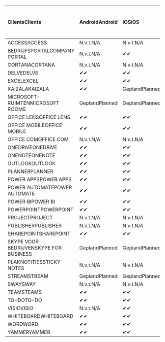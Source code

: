 <!-- This file is generated automatically. Changes made to this file will be overwritten.-->
|<span data-ttu-id="852ec-101">Clients</span><span class="sxs-lookup"><span data-stu-id="852ec-101">Clients</span></span>|<span data-ttu-id="852ec-102">Android</span><span class="sxs-lookup"><span data-stu-id="852ec-102">Android</span></span>|<span data-ttu-id="852ec-103">iOS</span><span class="sxs-lookup"><span data-stu-id="852ec-103">iOS</span></span>|<span data-ttu-id="852ec-104">Mac</span><span class="sxs-lookup"><span data-stu-id="852ec-104">Mac</span></span>|<span data-ttu-id="852ec-105">Windows 10</span><span class="sxs-lookup"><span data-stu-id="852ec-105">Windows 10</span></span><br><span data-ttu-id="852ec-106">Bureaublad</span><span class="sxs-lookup"><span data-stu-id="852ec-106">Desktop</span></span>|<span data-ttu-id="852ec-107">Windows 10</span><span class="sxs-lookup"><span data-stu-id="852ec-107">Windows 10</span></span><br><span data-ttu-id="852ec-108">Moderne apps</span><span class="sxs-lookup"><span data-stu-id="852ec-108">Modern Apps</span></span>|
|:-|:-|:-|:-|:-|:-|
|<span data-ttu-id="852ec-109">ACCESS</span><span class="sxs-lookup"><span data-stu-id="852ec-109">ACCESS</span></span>|<span data-ttu-id="852ec-110">N.v.t.</span><span class="sxs-lookup"><span data-stu-id="852ec-110">N/A</span></span>|<span data-ttu-id="852ec-111">N.v.t.</span><span class="sxs-lookup"><span data-stu-id="852ec-111">N/A</span></span>|<span data-ttu-id="852ec-112">N.v.t.</span><span class="sxs-lookup"><span data-stu-id="852ec-112">N/A</span></span>|<span data-ttu-id="852ec-113">✔</span><span class="sxs-lookup"><span data-stu-id="852ec-113">✔</span></span>|<span data-ttu-id="852ec-114">N.v.t.</span><span class="sxs-lookup"><span data-stu-id="852ec-114">N/A</span></span>|
|<span data-ttu-id="852ec-115">BEDRIJFSPORTAL</span><span class="sxs-lookup"><span data-stu-id="852ec-115">COMPANY PORTAL</span></span>|<span data-ttu-id="852ec-116">N.v.t.</span><span class="sxs-lookup"><span data-stu-id="852ec-116">N/A</span></span>|<span data-ttu-id="852ec-117">✔</span><span class="sxs-lookup"><span data-stu-id="852ec-117">✔</span></span>|<span data-ttu-id="852ec-118">Gepland</span><span class="sxs-lookup"><span data-stu-id="852ec-118">Planned</span></span>|<span data-ttu-id="852ec-119">N.v.t.</span><span class="sxs-lookup"><span data-stu-id="852ec-119">N/A</span></span>|<span data-ttu-id="852ec-120">✔</span><span class="sxs-lookup"><span data-stu-id="852ec-120">✔</span></span>|
|<span data-ttu-id="852ec-121">CORTANA</span><span class="sxs-lookup"><span data-stu-id="852ec-121">CORTANA</span></span>|<span data-ttu-id="852ec-122">N.v.t.</span><span class="sxs-lookup"><span data-stu-id="852ec-122">N/A</span></span>|<span data-ttu-id="852ec-123">N.v.t.</span><span class="sxs-lookup"><span data-stu-id="852ec-123">N/A</span></span>|<span data-ttu-id="852ec-124">N.v.t.</span><span class="sxs-lookup"><span data-stu-id="852ec-124">N/A</span></span>|<span data-ttu-id="852ec-125">N.v.t.</span><span class="sxs-lookup"><span data-stu-id="852ec-125">N/A</span></span>|<span data-ttu-id="852ec-126">✔</span><span class="sxs-lookup"><span data-stu-id="852ec-126">✔</span></span>|
|<span data-ttu-id="852ec-127">DELVE</span><span class="sxs-lookup"><span data-stu-id="852ec-127">DELVE</span></span>|<span data-ttu-id="852ec-128">✔</span><span class="sxs-lookup"><span data-stu-id="852ec-128">✔</span></span>|<span data-ttu-id="852ec-129">✔</span><span class="sxs-lookup"><span data-stu-id="852ec-129">✔</span></span>|<span data-ttu-id="852ec-130">N.v.t.</span><span class="sxs-lookup"><span data-stu-id="852ec-130">N/A</span></span>|<span data-ttu-id="852ec-131">N.v.t.</span><span class="sxs-lookup"><span data-stu-id="852ec-131">N/A</span></span>|<span data-ttu-id="852ec-132">N.v.t.</span><span class="sxs-lookup"><span data-stu-id="852ec-132">N/A</span></span>|
|<span data-ttu-id="852ec-133">EXCEL</span><span class="sxs-lookup"><span data-stu-id="852ec-133">EXCEL</span></span>|<span data-ttu-id="852ec-134">✔</span><span class="sxs-lookup"><span data-stu-id="852ec-134">✔</span></span>|<span data-ttu-id="852ec-135">✔</span><span class="sxs-lookup"><span data-stu-id="852ec-135">✔</span></span>|<span data-ttu-id="852ec-136">✔</span><span class="sxs-lookup"><span data-stu-id="852ec-136">✔</span></span>|<span data-ttu-id="852ec-137">✔</span><span class="sxs-lookup"><span data-stu-id="852ec-137">✔</span></span>|<span data-ttu-id="852ec-138">✔</span><span class="sxs-lookup"><span data-stu-id="852ec-138">✔</span></span>|
|<span data-ttu-id="852ec-139">KAIZALA</span><span class="sxs-lookup"><span data-stu-id="852ec-139">KAIZALA</span></span>|<span data-ttu-id="852ec-140">✔</span><span class="sxs-lookup"><span data-stu-id="852ec-140">✔</span></span>|<span data-ttu-id="852ec-141">Gepland</span><span class="sxs-lookup"><span data-stu-id="852ec-141">Planned</span></span>|<span data-ttu-id="852ec-142">N.v.t.</span><span class="sxs-lookup"><span data-stu-id="852ec-142">N/A</span></span>|<span data-ttu-id="852ec-143">N.v.t.</span><span class="sxs-lookup"><span data-stu-id="852ec-143">N/A</span></span>|<span data-ttu-id="852ec-144">N.v.t.</span><span class="sxs-lookup"><span data-stu-id="852ec-144">N/A</span></span>|
|<span data-ttu-id="852ec-145">MICROSOFT-RUIMTEN</span><span class="sxs-lookup"><span data-stu-id="852ec-145">MICROSOFT ROOMS</span></span>|<span data-ttu-id="852ec-146">Gepland</span><span class="sxs-lookup"><span data-stu-id="852ec-146">Planned</span></span>|<span data-ttu-id="852ec-147">Gepland</span><span class="sxs-lookup"><span data-stu-id="852ec-147">Planned</span></span>|<span data-ttu-id="852ec-148">N.v.t.</span><span class="sxs-lookup"><span data-stu-id="852ec-148">N/A</span></span>|<span data-ttu-id="852ec-149">N.v.t.</span><span class="sxs-lookup"><span data-stu-id="852ec-149">N/A</span></span>|<span data-ttu-id="852ec-150">N.v.t.</span><span class="sxs-lookup"><span data-stu-id="852ec-150">N/A</span></span>|
|<span data-ttu-id="852ec-151">OFFICE LENS</span><span class="sxs-lookup"><span data-stu-id="852ec-151">OFFICE LENS</span></span>|<span data-ttu-id="852ec-152">✔</span><span class="sxs-lookup"><span data-stu-id="852ec-152">✔</span></span>|<span data-ttu-id="852ec-153">✔</span><span class="sxs-lookup"><span data-stu-id="852ec-153">✔</span></span>|<span data-ttu-id="852ec-154">N.v.t.</span><span class="sxs-lookup"><span data-stu-id="852ec-154">N/A</span></span>|<span data-ttu-id="852ec-155">N.v.t.</span><span class="sxs-lookup"><span data-stu-id="852ec-155">N/A</span></span>|<span data-ttu-id="852ec-156">N.v.t.</span><span class="sxs-lookup"><span data-stu-id="852ec-156">N/A</span></span>|
|<span data-ttu-id="852ec-157">OFFICE MOBILE</span><span class="sxs-lookup"><span data-stu-id="852ec-157">OFFICE MOBILE</span></span>|<span data-ttu-id="852ec-158">✔</span><span class="sxs-lookup"><span data-stu-id="852ec-158">✔</span></span>|<span data-ttu-id="852ec-159">✔</span><span class="sxs-lookup"><span data-stu-id="852ec-159">✔</span></span>|<span data-ttu-id="852ec-160">N.v.t.</span><span class="sxs-lookup"><span data-stu-id="852ec-160">N/A</span></span>|<span data-ttu-id="852ec-161">N.v.t.</span><span class="sxs-lookup"><span data-stu-id="852ec-161">N/A</span></span>|<span data-ttu-id="852ec-162">N.v.t.</span><span class="sxs-lookup"><span data-stu-id="852ec-162">N/A</span></span>|
|<span data-ttu-id="852ec-163">OFFICE.COM</span><span class="sxs-lookup"><span data-stu-id="852ec-163">OFFICE.COM</span></span>|<span data-ttu-id="852ec-164">N.v.t.</span><span class="sxs-lookup"><span data-stu-id="852ec-164">N/A</span></span>|<span data-ttu-id="852ec-165">N.v.t.</span><span class="sxs-lookup"><span data-stu-id="852ec-165">N/A</span></span>|<span data-ttu-id="852ec-166">N.v.t.</span><span class="sxs-lookup"><span data-stu-id="852ec-166">N/A</span></span>|<span data-ttu-id="852ec-167">N.v.t.</span><span class="sxs-lookup"><span data-stu-id="852ec-167">N/A</span></span>|<span data-ttu-id="852ec-168">✔</span><span class="sxs-lookup"><span data-stu-id="852ec-168">✔</span></span>|
|<span data-ttu-id="852ec-169">ONEDRIVE</span><span class="sxs-lookup"><span data-stu-id="852ec-169">ONEDRIVE</span></span>|<span data-ttu-id="852ec-170">✔</span><span class="sxs-lookup"><span data-stu-id="852ec-170">✔</span></span>|<span data-ttu-id="852ec-171">✔</span><span class="sxs-lookup"><span data-stu-id="852ec-171">✔</span></span>|<span data-ttu-id="852ec-172">Gepland</span><span class="sxs-lookup"><span data-stu-id="852ec-172">Planned</span></span>|<span data-ttu-id="852ec-173">✔</span><span class="sxs-lookup"><span data-stu-id="852ec-173">✔</span></span>|<span data-ttu-id="852ec-174">✔</span><span class="sxs-lookup"><span data-stu-id="852ec-174">✔</span></span>|
|<span data-ttu-id="852ec-175">ONENOTE</span><span class="sxs-lookup"><span data-stu-id="852ec-175">ONENOTE</span></span>|<span data-ttu-id="852ec-176">✔</span><span class="sxs-lookup"><span data-stu-id="852ec-176">✔</span></span>|<span data-ttu-id="852ec-177">✔</span><span class="sxs-lookup"><span data-stu-id="852ec-177">✔</span></span>|<span data-ttu-id="852ec-178">✔</span><span class="sxs-lookup"><span data-stu-id="852ec-178">✔</span></span>|<span data-ttu-id="852ec-179">Gepland</span><span class="sxs-lookup"><span data-stu-id="852ec-179">Planned</span></span>|<span data-ttu-id="852ec-180">✔</span><span class="sxs-lookup"><span data-stu-id="852ec-180">✔</span></span>|
|<span data-ttu-id="852ec-181">OUTLOOK</span><span class="sxs-lookup"><span data-stu-id="852ec-181">OUTLOOK</span></span>|<span data-ttu-id="852ec-182">✔</span><span class="sxs-lookup"><span data-stu-id="852ec-182">✔</span></span>|<span data-ttu-id="852ec-183">✔</span><span class="sxs-lookup"><span data-stu-id="852ec-183">✔</span></span>|<span data-ttu-id="852ec-184">✔</span><span class="sxs-lookup"><span data-stu-id="852ec-184">✔</span></span>|<span data-ttu-id="852ec-185">✔</span><span class="sxs-lookup"><span data-stu-id="852ec-185">✔</span></span>|<span data-ttu-id="852ec-186">✔</span><span class="sxs-lookup"><span data-stu-id="852ec-186">✔</span></span>|
|<span data-ttu-id="852ec-187">PLANNER</span><span class="sxs-lookup"><span data-stu-id="852ec-187">PLANNER</span></span>|<span data-ttu-id="852ec-188">✔</span><span class="sxs-lookup"><span data-stu-id="852ec-188">✔</span></span>|<span data-ttu-id="852ec-189">✔</span><span class="sxs-lookup"><span data-stu-id="852ec-189">✔</span></span>|<span data-ttu-id="852ec-190">N.v.t.</span><span class="sxs-lookup"><span data-stu-id="852ec-190">N/A</span></span>|<span data-ttu-id="852ec-191">N.v.t.</span><span class="sxs-lookup"><span data-stu-id="852ec-191">N/A</span></span>|<span data-ttu-id="852ec-192">N.v.t.</span><span class="sxs-lookup"><span data-stu-id="852ec-192">N/A</span></span>|
|<span data-ttu-id="852ec-193">POWER APPS</span><span class="sxs-lookup"><span data-stu-id="852ec-193">POWER APPS</span></span>|<span data-ttu-id="852ec-194">✔</span><span class="sxs-lookup"><span data-stu-id="852ec-194">✔</span></span>|<span data-ttu-id="852ec-195">✔</span><span class="sxs-lookup"><span data-stu-id="852ec-195">✔</span></span>|<span data-ttu-id="852ec-196">N.v.t.</span><span class="sxs-lookup"><span data-stu-id="852ec-196">N/A</span></span>|<span data-ttu-id="852ec-197">N.v.t.</span><span class="sxs-lookup"><span data-stu-id="852ec-197">N/A</span></span>|<span data-ttu-id="852ec-198">Gepland</span><span class="sxs-lookup"><span data-stu-id="852ec-198">Planned</span></span>|
|<span data-ttu-id="852ec-199">POWER AUTOMATE</span><span class="sxs-lookup"><span data-stu-id="852ec-199">POWER AUTOMATE</span></span>|<span data-ttu-id="852ec-200">✔</span><span class="sxs-lookup"><span data-stu-id="852ec-200">✔</span></span>|<span data-ttu-id="852ec-201">✔</span><span class="sxs-lookup"><span data-stu-id="852ec-201">✔</span></span>|<span data-ttu-id="852ec-202">N.v.t.</span><span class="sxs-lookup"><span data-stu-id="852ec-202">N/A</span></span>|<span data-ttu-id="852ec-203">N.v.t.</span><span class="sxs-lookup"><span data-stu-id="852ec-203">N/A</span></span>|<span data-ttu-id="852ec-204">N.v.t.</span><span class="sxs-lookup"><span data-stu-id="852ec-204">N/A</span></span>|
|<span data-ttu-id="852ec-205">POWER BI</span><span class="sxs-lookup"><span data-stu-id="852ec-205">POWER BI</span></span>|<span data-ttu-id="852ec-206">✔</span><span class="sxs-lookup"><span data-stu-id="852ec-206">✔</span></span>|<span data-ttu-id="852ec-207">✔</span><span class="sxs-lookup"><span data-stu-id="852ec-207">✔</span></span>|<span data-ttu-id="852ec-208">N.v.t.</span><span class="sxs-lookup"><span data-stu-id="852ec-208">N/A</span></span>|<span data-ttu-id="852ec-209">Gepland</span><span class="sxs-lookup"><span data-stu-id="852ec-209">Planned</span></span>|<span data-ttu-id="852ec-210">✔</span><span class="sxs-lookup"><span data-stu-id="852ec-210">✔</span></span>|
|<span data-ttu-id="852ec-211">POWERPOINT</span><span class="sxs-lookup"><span data-stu-id="852ec-211">POWERPOINT</span></span>|<span data-ttu-id="852ec-212">✔</span><span class="sxs-lookup"><span data-stu-id="852ec-212">✔</span></span>|<span data-ttu-id="852ec-213">✔</span><span class="sxs-lookup"><span data-stu-id="852ec-213">✔</span></span>|<span data-ttu-id="852ec-214">✔</span><span class="sxs-lookup"><span data-stu-id="852ec-214">✔</span></span>|<span data-ttu-id="852ec-215">✔</span><span class="sxs-lookup"><span data-stu-id="852ec-215">✔</span></span>|<span data-ttu-id="852ec-216">✔</span><span class="sxs-lookup"><span data-stu-id="852ec-216">✔</span></span>|
|<span data-ttu-id="852ec-217">PROJECT</span><span class="sxs-lookup"><span data-stu-id="852ec-217">PROJECT</span></span>|<span data-ttu-id="852ec-218">N.v.t.</span><span class="sxs-lookup"><span data-stu-id="852ec-218">N/A</span></span>|<span data-ttu-id="852ec-219">N.v.t.</span><span class="sxs-lookup"><span data-stu-id="852ec-219">N/A</span></span>|<span data-ttu-id="852ec-220">N.v.t.</span><span class="sxs-lookup"><span data-stu-id="852ec-220">N/A</span></span>|<span data-ttu-id="852ec-221">✔</span><span class="sxs-lookup"><span data-stu-id="852ec-221">✔</span></span>|<span data-ttu-id="852ec-222">N.v.t.</span><span class="sxs-lookup"><span data-stu-id="852ec-222">N/A</span></span>|
|<span data-ttu-id="852ec-223">PUBLISHER</span><span class="sxs-lookup"><span data-stu-id="852ec-223">PUBLISHER</span></span>|<span data-ttu-id="852ec-224">N.v.t.</span><span class="sxs-lookup"><span data-stu-id="852ec-224">N/A</span></span>|<span data-ttu-id="852ec-225">N.v.t.</span><span class="sxs-lookup"><span data-stu-id="852ec-225">N/A</span></span>|<span data-ttu-id="852ec-226">N.v.t.</span><span class="sxs-lookup"><span data-stu-id="852ec-226">N/A</span></span>|<span data-ttu-id="852ec-227">✔</span><span class="sxs-lookup"><span data-stu-id="852ec-227">✔</span></span>|<span data-ttu-id="852ec-228">N.v.t.</span><span class="sxs-lookup"><span data-stu-id="852ec-228">N/A</span></span>|
|<span data-ttu-id="852ec-229">SHAREPOINT</span><span class="sxs-lookup"><span data-stu-id="852ec-229">SHAREPOINT</span></span>|<span data-ttu-id="852ec-230">✔</span><span class="sxs-lookup"><span data-stu-id="852ec-230">✔</span></span>|<span data-ttu-id="852ec-231">✔</span><span class="sxs-lookup"><span data-stu-id="852ec-231">✔</span></span>|<span data-ttu-id="852ec-232">N.v.t.</span><span class="sxs-lookup"><span data-stu-id="852ec-232">N/A</span></span>|<span data-ttu-id="852ec-233">N.v.t.</span><span class="sxs-lookup"><span data-stu-id="852ec-233">N/A</span></span>|<span data-ttu-id="852ec-234">N.v.t.</span><span class="sxs-lookup"><span data-stu-id="852ec-234">N/A</span></span>|
|<span data-ttu-id="852ec-235">SKYPE VOOR BEDRIJVEN</span><span class="sxs-lookup"><span data-stu-id="852ec-235">SKYPE FOR BUSINESS</span></span>|<span data-ttu-id="852ec-236">Gepland</span><span class="sxs-lookup"><span data-stu-id="852ec-236">Planned</span></span>|<span data-ttu-id="852ec-237">Gepland</span><span class="sxs-lookup"><span data-stu-id="852ec-237">Planned</span></span>|<span data-ttu-id="852ec-238">N.v.t.</span><span class="sxs-lookup"><span data-stu-id="852ec-238">N/A</span></span>|<span data-ttu-id="852ec-239">N.v.t.</span><span class="sxs-lookup"><span data-stu-id="852ec-239">N/A</span></span>|<span data-ttu-id="852ec-240">N.v.t.</span><span class="sxs-lookup"><span data-stu-id="852ec-240">N/A</span></span>|
|<span data-ttu-id="852ec-241">PLAKNOTITIES</span><span class="sxs-lookup"><span data-stu-id="852ec-241">STICKY NOTES</span></span>|<span data-ttu-id="852ec-242">N.v.t.</span><span class="sxs-lookup"><span data-stu-id="852ec-242">N/A</span></span>|<span data-ttu-id="852ec-243">N.v.t.</span><span class="sxs-lookup"><span data-stu-id="852ec-243">N/A</span></span>|<span data-ttu-id="852ec-244">N.v.t.</span><span class="sxs-lookup"><span data-stu-id="852ec-244">N/A</span></span>|<span data-ttu-id="852ec-245">N.v.t.</span><span class="sxs-lookup"><span data-stu-id="852ec-245">N/A</span></span>|<span data-ttu-id="852ec-246">✔</span><span class="sxs-lookup"><span data-stu-id="852ec-246">✔</span></span>|
|<span data-ttu-id="852ec-247">STREAM</span><span class="sxs-lookup"><span data-stu-id="852ec-247">STREAM</span></span>|<span data-ttu-id="852ec-248">Gepland</span><span class="sxs-lookup"><span data-stu-id="852ec-248">Planned</span></span>|<span data-ttu-id="852ec-249">Gepland</span><span class="sxs-lookup"><span data-stu-id="852ec-249">Planned</span></span>|<span data-ttu-id="852ec-250">N.v.t.</span><span class="sxs-lookup"><span data-stu-id="852ec-250">N/A</span></span>|<span data-ttu-id="852ec-251">N.v.t.</span><span class="sxs-lookup"><span data-stu-id="852ec-251">N/A</span></span>|<span data-ttu-id="852ec-252">N.v.t.</span><span class="sxs-lookup"><span data-stu-id="852ec-252">N/A</span></span>|
|<span data-ttu-id="852ec-253">SWAY</span><span class="sxs-lookup"><span data-stu-id="852ec-253">SWAY</span></span>|<span data-ttu-id="852ec-254">N.v.t.</span><span class="sxs-lookup"><span data-stu-id="852ec-254">N/A</span></span>|<span data-ttu-id="852ec-255">N.v.t.</span><span class="sxs-lookup"><span data-stu-id="852ec-255">N/A</span></span>|<span data-ttu-id="852ec-256">N.v.t.</span><span class="sxs-lookup"><span data-stu-id="852ec-256">N/A</span></span>|<span data-ttu-id="852ec-257">N.v.t.</span><span class="sxs-lookup"><span data-stu-id="852ec-257">N/A</span></span>|<span data-ttu-id="852ec-258">✔</span><span class="sxs-lookup"><span data-stu-id="852ec-258">✔</span></span>|
|<span data-ttu-id="852ec-259">TEAMS</span><span class="sxs-lookup"><span data-stu-id="852ec-259">TEAMS</span></span>|<span data-ttu-id="852ec-260">✔</span><span class="sxs-lookup"><span data-stu-id="852ec-260">✔</span></span>|<span data-ttu-id="852ec-261">✔</span><span class="sxs-lookup"><span data-stu-id="852ec-261">✔</span></span>|<span data-ttu-id="852ec-262">✔</span><span class="sxs-lookup"><span data-stu-id="852ec-262">✔</span></span>|<span data-ttu-id="852ec-263">✔</span><span class="sxs-lookup"><span data-stu-id="852ec-263">✔</span></span>|<span data-ttu-id="852ec-264">N.v.t.</span><span class="sxs-lookup"><span data-stu-id="852ec-264">N/A</span></span>|
|<span data-ttu-id="852ec-265">TO-DO</span><span class="sxs-lookup"><span data-stu-id="852ec-265">TO-DO</span></span>|<span data-ttu-id="852ec-266">✔</span><span class="sxs-lookup"><span data-stu-id="852ec-266">✔</span></span>|<span data-ttu-id="852ec-267">✔</span><span class="sxs-lookup"><span data-stu-id="852ec-267">✔</span></span>|<span data-ttu-id="852ec-268">N.v.t.</span><span class="sxs-lookup"><span data-stu-id="852ec-268">N/A</span></span>|<span data-ttu-id="852ec-269">N.v.t.</span><span class="sxs-lookup"><span data-stu-id="852ec-269">N/A</span></span>|<span data-ttu-id="852ec-270">✔</span><span class="sxs-lookup"><span data-stu-id="852ec-270">✔</span></span>|
|<span data-ttu-id="852ec-271">VISIO</span><span class="sxs-lookup"><span data-stu-id="852ec-271">VISIO</span></span>|<span data-ttu-id="852ec-272">N.v.t.</span><span class="sxs-lookup"><span data-stu-id="852ec-272">N/A</span></span>|<span data-ttu-id="852ec-273">✔</span><span class="sxs-lookup"><span data-stu-id="852ec-273">✔</span></span>|<span data-ttu-id="852ec-274">N.v.t.</span><span class="sxs-lookup"><span data-stu-id="852ec-274">N/A</span></span>|<span data-ttu-id="852ec-275">✔</span><span class="sxs-lookup"><span data-stu-id="852ec-275">✔</span></span>|<span data-ttu-id="852ec-276">N.v.t.</span><span class="sxs-lookup"><span data-stu-id="852ec-276">N/A</span></span>|
|<span data-ttu-id="852ec-277">WHITEBOARD</span><span class="sxs-lookup"><span data-stu-id="852ec-277">WHITEBOARD</span></span>|<span data-ttu-id="852ec-278">✔</span><span class="sxs-lookup"><span data-stu-id="852ec-278">✔</span></span>|<span data-ttu-id="852ec-279">✔</span><span class="sxs-lookup"><span data-stu-id="852ec-279">✔</span></span>|<span data-ttu-id="852ec-280">N.v.t.</span><span class="sxs-lookup"><span data-stu-id="852ec-280">N/A</span></span>|<span data-ttu-id="852ec-281">N.v.t.</span><span class="sxs-lookup"><span data-stu-id="852ec-281">N/A</span></span>|<span data-ttu-id="852ec-282">✔</span><span class="sxs-lookup"><span data-stu-id="852ec-282">✔</span></span>|
|<span data-ttu-id="852ec-283">WORD</span><span class="sxs-lookup"><span data-stu-id="852ec-283">WORD</span></span>|<span data-ttu-id="852ec-284">✔</span><span class="sxs-lookup"><span data-stu-id="852ec-284">✔</span></span>|<span data-ttu-id="852ec-285">✔</span><span class="sxs-lookup"><span data-stu-id="852ec-285">✔</span></span>|<span data-ttu-id="852ec-286">✔</span><span class="sxs-lookup"><span data-stu-id="852ec-286">✔</span></span>|<span data-ttu-id="852ec-287">✔</span><span class="sxs-lookup"><span data-stu-id="852ec-287">✔</span></span>|<span data-ttu-id="852ec-288">✔</span><span class="sxs-lookup"><span data-stu-id="852ec-288">✔</span></span>|
|<span data-ttu-id="852ec-289">YAMMER</span><span class="sxs-lookup"><span data-stu-id="852ec-289">YAMMER</span></span>|<span data-ttu-id="852ec-290">✔</span><span class="sxs-lookup"><span data-stu-id="852ec-290">✔</span></span>|<span data-ttu-id="852ec-291">✔</span><span class="sxs-lookup"><span data-stu-id="852ec-291">✔</span></span>|<span data-ttu-id="852ec-292">N.v.t.</span><span class="sxs-lookup"><span data-stu-id="852ec-292">N/A</span></span>|<span data-ttu-id="852ec-293">Gepland</span><span class="sxs-lookup"><span data-stu-id="852ec-293">Planned</span></span>|<span data-ttu-id="852ec-294">N.v.t.</span><span class="sxs-lookup"><span data-stu-id="852ec-294">N/A</span></span>|
